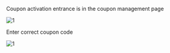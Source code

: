 Coupon activation entrance is in the coupon management page

![1](https://github.com/jdcloudcom/cn/blob/joytaobao-coupon-2018122801/image/Coupon-Manage/activate-coupon-z-1.png)

Enter correct coupon code

![1](https://github.com/jdcloudcom/cn/blob/joytaobao-coupon-2018122801/image/Coupon-Manage/activate-coupon-z-2.png)

